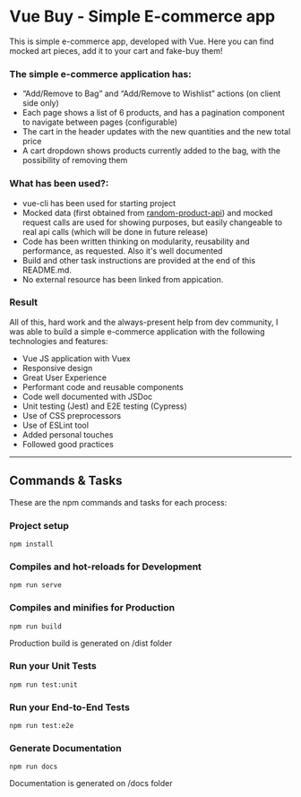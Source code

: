 # Vue Buy - Simple E-commerce app

This is simple e-commerce app, developed with Vue. Here you can find mocked art pieces, add it to your cart and fake-buy them!
<br/>

### The simple e-commerce application has:
- “Add/Remove to Bag” and “Add/Remove to Wishlist” actions (on client side only)
- Each page shows a list of 6 products, and has a pagination component to navigate between pages (configurable)
- The cart in the header updates with the new quantities and the new total price
- A cart dropdown shows products currently added to the bag, with the possibility of removing them

### What has been used?:
- vue-cli has been used for starting project
- Mocked data (first obtained from [random-product-api](https://github.com/rodrigoabb/random-products-api)) and mocked request calls are used for showing purposes, but easily changeable to real api calls (which will be done in future release)
- Code has been written thinking on modularity, reusability and performance, as requested. Also it's well documented
- Build and other task instructions are provided at the end of this README.md.
- No external resource has been linked from appication.

### Result
All of this, hard work and the always-present help from dev community, I was able to build a simple e-commerce application with the following technologies and features:
- Vue JS application with Vuex
- Responsive design
- Great User Experience
- Performant code and reusable components
- Code well documented with JSDoc
- Unit testing (Jest) and E2E testing (Cypress)
- Use of CSS preprocessors
- Use of ESLint tool
- Added personal touches
- Followed good practices

------------

## Commands & Tasks
These are the npm commands and tasks for each process:

### Project setup
```
npm install
```

### Compiles and hot-reloads for Development
```
npm run serve
```

### Compiles and minifies for Production
```
npm run build
```
Production build is generated on /dist folder

### Run your Unit Tests
```
npm run test:unit
```

### Run your End-to-End Tests
```
npm run test:e2e
```

### Generate Documentation
```
npm run docs
```
Documentation is generated on /docs folder
